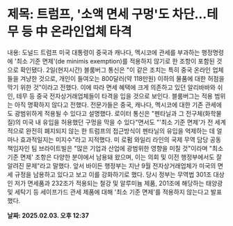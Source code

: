# **제목: 트럼프, '소액 면세 구멍'도 차단…테무 등 中 온라인업체 타격**

  내용: 도널드 트럼프 미국 대통령이 중국과 캐나다, 멕시코에 관세를 부과하는 행정명령에 '최소 기준 면제'(de minimis exemption)를 적용하지 않기로 한 조항이 포함된 것으로 확인됐다.    2일(현지시간) 블룸버그 통신은 "이 같은 조치는 특히 중국 온라인 업체들을 겨냥한 것으로, 개인이 들여오는 800달러(약 118만원) 이하의 물품에 대한 허점을 막기 위한 것"이라고 전했다.    이에 따라 면세 혜택에 크게 의존하고 있던 알리바바와 쉬인, 테무 등 중국 전자상거래업체들이 타격을 입을 것으로 보인다. 블룸버그는 적용 범위는 아직 명확하지 않다고 전했다. 전문가들은 중국, 캐나다, 멕시코에 대한 기존 관세에도 광범위하게 적용될 수 있다고 설명했다.    로이터 통신은 "펜타닐과 그 전구체(화학물질)의 미국 내 유입을 허용했던 구멍을 막을 수 있다"면서도 "'최소 기준 면제'가 전 세계적으로 완전히 폐지되지 않는 한 트럼프의 접근방식이 펜타닐의 유입을 억제하는 데 얼마나 효과적일지는 미지수"라고 지적했다.    미 로펌 와일리 라인의 국제 무역 담당 공동 책임자인 팀 브라이트빌은 "많은 기업과 산업에 광범위한 영향을 미칠 것"이라며 "최소 기준 면제' 조항은 다양한 분야에서 남용돼 왔으며, 이는 의회 및 이전 행정부에서도 잘 알려진 문제"라고 말했다.    앞서 바이든 행정부는 지난 9월 전자상거래업체가 미국의 면세 규정을 남용하고 있다고 보고 이를 강화하기로 했다.    당시 정부는 무역법 301조 대상인 저가 면세품과 232조가 적용되는 철강 및 알루미늄 제품, 201조에 해당하는 태양광 및 세탁기 등 세이프가드 관세 제품에 대해 '최소 기준 면제'를 적용하지 않는다고 발표했다.

  **날짜: 2025.02.03. 오후 12:37**